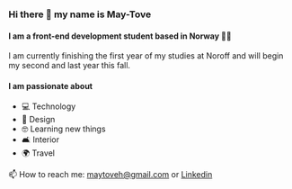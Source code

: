 ### Hi there 👋 my name is May-Tove 
#### I am a front-end development student based in Norway :woman_technologist:
I am currently finishing the first year of my studies at Noroff and will begin my second and last year this fall.

#### I am passionate about
- :computer: Technology
- :art: Design
- :nerd_face: Learning new things
- :couch_and_lamp: Interior
- :earth_africa: Travel

📫 How to reach me: maytoveh@gmail.com or [Linkedin](https://www.linkedin.com/in/may-tove-hovdal-24b406153/)

<!--
**May-Tove/May-Tove** is a ✨ _special_ ✨ repository because its `README.md` (this file) appears on your GitHub profile.

Here are some ideas to get you started:

- 🔭 I’m currently 
- 🌱 I’m currently learning ...
- 👯 I’m looking to collaborate on ...
- 🤔 I’m looking for help with ...
- 💬 Ask me about ...
- 📫 How to reach me: 

-->
